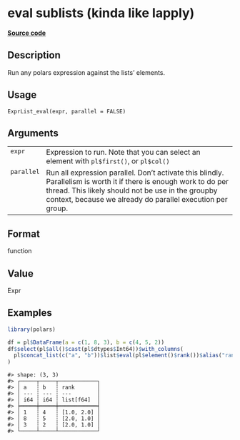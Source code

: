 
# eval sublists (kinda like lapply)

[**Source code**](https://github.com/pola-rs/r-polars/tree/4c60e4ba5981c539b9639261157303d78f545b69/R/expr__list.R#L421)

## Description

Run any polars expression against the lists’ elements.

## Usage

<pre><code class='language-R'>ExprList_eval(expr, parallel = FALSE)
</code></pre>

## Arguments

<table>
<tr>
<td style="white-space: nowrap; font-family: monospace; vertical-align: top">
<code id="ExprList_eval_:_expr">expr</code>
</td>
<td>
Expression to run. Note that you can select an element with
<code>pl$first()</code>, or <code>pl$col()</code>
</td>
</tr>
<tr>
<td style="white-space: nowrap; font-family: monospace; vertical-align: top">
<code id="ExprList_eval_:_parallel">parallel</code>
</td>
<td>
Run all expression parallel. Don’t activate this blindly. Parallelism is
worth it if there is enough work to do per thread. This likely should
not be use in the groupby context, because we already do parallel
execution per group.
</td>
</tr>
</table>

## Format

function

## Value

Expr

## Examples

``` r
library(polars)

df = pl$DataFrame(a = c(1, 8, 3), b = c(4, 5, 2))
df$select(pl$all()$cast(pl$dtypes$Int64))$with_columns(
  pl$concat_list(c("a", "b"))$list$eval(pl$element()$rank())$alias("rank")
)
```

    #> shape: (3, 3)
    #> ┌─────┬─────┬────────────┐
    #> │ a   ┆ b   ┆ rank       │
    #> │ --- ┆ --- ┆ ---        │
    #> │ i64 ┆ i64 ┆ list[f64]  │
    #> ╞═════╪═════╪════════════╡
    #> │ 1   ┆ 4   ┆ [1.0, 2.0] │
    #> │ 8   ┆ 5   ┆ [2.0, 1.0] │
    #> │ 3   ┆ 2   ┆ [2.0, 1.0] │
    #> └─────┴─────┴────────────┘
